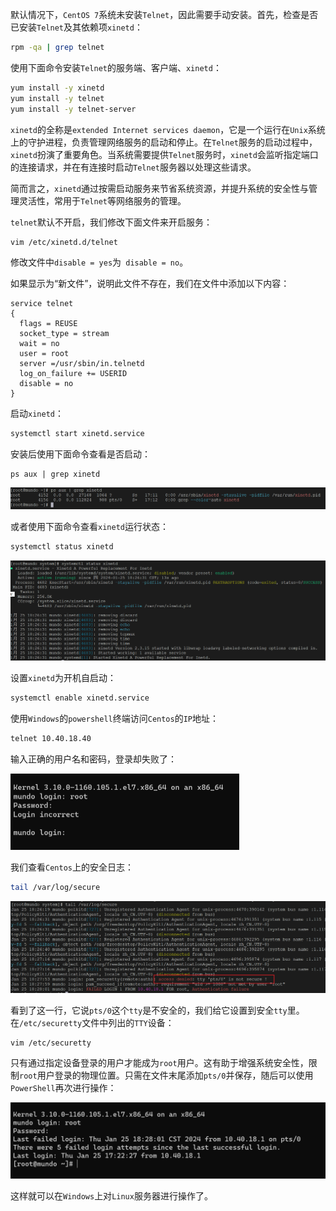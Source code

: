 默认情况下，`CentOS 7`系统未安装`Telnet`，因此需要手动安装。首先，检查是否已安装`Telnet`及其依赖项`xinetd`：

```bash
rpm -qa | grep telnet
```

使用下面命令安装`Telnet`的服务端、客户端、`xinetd`：

```bash
yum install -y xinetd
yum install -y telnet
yum install -y telnet-server
```

`xinetd`的全称是`extended Internet services daemon`，它是一个运行在`Unix`系统上的守护进程，负责管理网络服务的启动和停止。在`Telnet`服务的启动过程中，`xinetd`扮演了重要角色。当系统需要提供`Telnet`服务时，`xinetd`会监听指定端口的连接请求，并在有连接时启动`Telnet`服务器以处理这些请求。

简而言之，`xinetd`通过按需启动服务来节省系统资源，并提升系统的安全性与管理灵活性，常用于`Telnet`等网络服务的管理。

`telnet`默认不开启，我们修改下面文件来开启服务：

```bash
vim /etc/xinetd.d/telnet
```

修改文件中`disable = yes`为` disable = no`。

如果显示为“新文件”，说明此文件不存在，我们在文件中添加以下内容：

```
service telnet
{
  flags = REUSE
  socket_type = stream
  wait = no
  user = root
  server =/usr/sbin/in.telnetd
  log_on_failure += USERID
  disable = no
}
```

启动`xinetd`：

```bash
systemctl start xinetd.service
```

安装后使用下面命令查看是否启动：

```
ps aux | grep xinetd
```

![image-20240125171238200](image/image-20240125171238200.png)

或者使用下面命令查看`xinetd`运行状态：

```bash
systemctl status xinetd
```

![image-20240125182657267](image/image-20240125182657267.png)

设置`xinetd`为开机自启动：

```bash
systemctl enable xinetd.service
```

使用`Windows`的`powershell`终端访问`Centos`的`IP`地址：

```bash
telnet 10.40.18.40
```

输入正确的用户名和密码，登录却失败了：

<img src="image/image-20240125182820652.png" alt="image-20240125182820652" style="zoom:50%;" />

我们查看`Centos`上的安全日志：

```bash
tail /var/log/secure
```

![image-20240125182918618](image/image-20240125182918618.png)

看到了这一行，它说`pts/0`这个`tty`是不安全的，我们给它设置到安全`tty`里。在`/etc/securetty`文件中列出的`TTY`设备：

```
vim /etc/securetty
```

只有通过指定设备登录的用户才能成为`root`用户。这有助于增强系统安全性，限制`root`用户登录的物理位置。只需在文件末尾添加`pts/0`并保存，随后可以使用`PowerShell`再次进行操作：

<img src="image/image-20240125183101565.png" alt="image-20240125183101565" style="zoom:50%;" />

这样就可以在`Windows`上对`Linux`服务器进行操作了。
